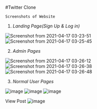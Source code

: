#Twitter Clone 

`Screenshots of Website`

1. _Landing Page(Sign Up & Log in)_ 

![Screenshot from 2021-04-17 03-23-51](https://user-images.githubusercontent.com/34034524/115087785-7c6fa100-9f2c-11eb-932c-24280282fb3f.png)
![Screenshot from 2021-04-17 03-25-45](https://user-images.githubusercontent.com/34034524/115087838-9f01ba00-9f2c-11eb-8572-ffa33e105451.png)

2. _Admin Pages_

![Screenshot from 2021-04-17 03-26-12](https://user-images.githubusercontent.com/34034524/115087879-b3de4d80-9f2c-11eb-8dab-117aac09c733.png)
![Screenshot from 2021-04-17 03-26-38](https://user-images.githubusercontent.com/34034524/115087902-c22c6980-9f2c-11eb-8857-6dc6c821e610.png)
![Screenshot from 2021-04-17 03-26-48](https://user-images.githubusercontent.com/34034524/115087903-c35d9680-9f2c-11eb-9e25-1c876689896d.png)

3. _Normal User Pages_

![image](https://user-images.githubusercontent.com/34034524/115087994-ea1bcd00-9f2c-11eb-9ab2-d23d37677e60.png)
![image](https://user-images.githubusercontent.com/34034524/115088053-01f35100-9f2d-11eb-8ed8-808bf22e64df.png)
![image](https://user-images.githubusercontent.com/34034524/115088066-061f6e80-9f2d-11eb-9f10-df804c28947d.png)

View Post
![image](https://user-images.githubusercontent.com/34034524/115088094-12a3c700-9f2d-11eb-93dc-492ecae6b2c7.png)

